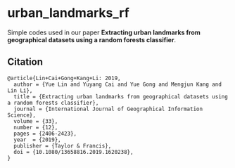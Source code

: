 # urban_landmarks_rf

Simple codes used in our paper **Extracting urban landmarks from geographical datasets using a random forests classifier**.


Citation
---------------
```
@article{Lin+Cai+Gong+Kang+Li: 2019,
  author = {Yue Lin and Yuyang Cai and Yue Gong and Mengjun Kang and Lin Li},
  title = {Extracting urban landmarks from geographical datasets using a random forests classifier},
  journal = {International Journal of Geographical Information Science},
  volume = {33},
  number = {12},
  pages = {2406-2423},
  year  = {2019},
  publisher = {Taylor & Francis},
  doi = {10.1080/13658816.2019.1620238},
}
```
